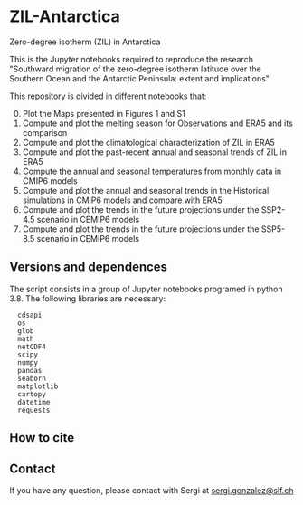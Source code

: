 # ZIL-Antarctica
Zero-degree isotherm (ZIL) in Antarctica

This is the Jupyter notebooks required to reproduce the research "Southward migration of the zero-degree isotherm latitude over the Southern Ocean and the Antarctic Peninsula: extent and implications" <!--published in *Communications of Earth & Environment*. -->

This repository is divided in different notebooks that:

0. Plot the Maps presented in Figures 1 and S1
1. Compute and plot the melting season for Observations and ERA5 and its comparison
2. Compute and plot the climatological characterization of ZIL in ERA5
3. Compute and plot the past-recent annual and seasonal trends of ZIL in ERA5
4. Compute the annual and seasonal temperatures from monthly data in CMIP6 models 
5. Compute and plot the annual and seasonal trends in the Historical simulations in CMIP6 models and compare with ERA5
6. Compute and plot the trends in the future projections under the SSP2-4.5 scenario in CEMIP6 models
7. Compute and plot the trends in the future projections under the SSP5-8.5 scenario in CEMIP6 models

<!-- More information at: González-Herrero et. al. (2022) -->
<!-- DOI: https://doi.org/10.1038/s43247-022-00450-5 -->

## Versions and dependences

The script consists in a group of Jupyter notebooks programed in python 3.8. The following libraries are necessary:
```
  cdsapi
  os
  glob
  math
  netCDF4
  scipy
  numpy
  pandas
  seaborn
  matplotlib  
  cartopy
  datetime
  requests
```

## How to cite
<!--
If you use or modify this script for your research, please cite as:
González-Herrero, S., Barriopedro, D., Trigo, R.M. et al. Climate warming amplified the 2020 record-breaking heatwave in the Antarctic Peninsula. Commun Earth Environ 3, 122 (2022). https://doi.org/10.1038/s43247-022-00450-5
-->

## Contact
If you have any question, please contact with Sergi at sergi.gonzalez@slf.ch
